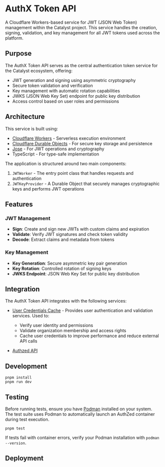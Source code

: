 # AuthX Token API

A Cloudflare Workers-based service for JWT (JSON Web Token) management within the Catalyst project. This service handles the creation, signing, validation, and key management for all JWT tokens used across the platform.

## Purpose

The AuthX Token API serves as the central authentication token service for the Catalyst ecosystem, offering:

- JWT generation and signing using asymmetric cryptography
- Secure token validation and verification
- Key management with automatic rotation capabilities
- JWKS (JSON Web Key Set) endpoint for public key distribution
- Access control based on user roles and permissions

## Architecture

This service is built using:

- [Cloudflare Workers](https://developers.cloudflare.com/workers/) - Serverless execution environment
- [Cloudflare Durable Objects](https://developers.cloudflare.com/durable-objects/) - For secure key storage and persistence
- [Jose](https://github.com/panva/jose) - For JWT operations and cryptography
- TypeScript - For type-safe implementation

The application is structured around two main components:

1. `JWTWorker` - The entry point class that handles requests and authentication
2. `JWTKeyProvider` - A Durable Object that securely manages cryptographic keys and performs JWT operations

## Features

### JWT Management

- **Sign**: Create and sign new JWTs with custom claims and expiration
- **Validate**: Verify JWT signatures and check token validity
- **Decode**: Extract claims and metadata from tokens

### Key Management

- **Key Generation**: Secure asymmetric key pair generation
- **Key Rotation**: Controlled rotation of signing keys
- **JWKS Endpoint**: JSON Web Key Set for public key distribution

## Integration

The AuthX Token API integrates with the following services:

- [User Credentials Cache](../user-credentials-cache/README.md) - Provides user authentication and validation services. Used to:

  - Verify user identity and permissions
  - Validate organization membership and access rights
  - Cache user credentials to improve performance and reduce external API calls

- [Authzed API](../authx_authzed_api/README.md)

## Development

```
pnpm install
pnpm run dev
```

## Testing

Before running tests, ensure you have [Podman](https://podman.io/docs/installation) installed on your system. The test suite uses Podman to automatically launch an AuthZed container during test execution.

```
pnpm test
```

If tests fail with container errors, verify your Podman installation with `podman --version`.

## Deployment
